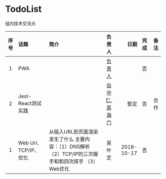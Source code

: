 # TodoList
组内技术交流点

|序号|话题|简介|负责人|日期|完成|备注|
|:--:|:--|:--|:--:|--:|:--|--:|
|1|PWA||[负责人]()||否||
|2|Jest-React测试实践||[谷中仁](https://github.com/guzhongren),[易海门](https://github.com/haihaio)|暂定|否|合作|
|1|Web Url、TCP/IP、优化|从输入URL到页面渲染发生了什么  主要内容：（1）DNS解析 （2）TCP/IP的三次握手和和四次挥手 （3）Web优化 |吴叶芝|2018-10-17|否||
